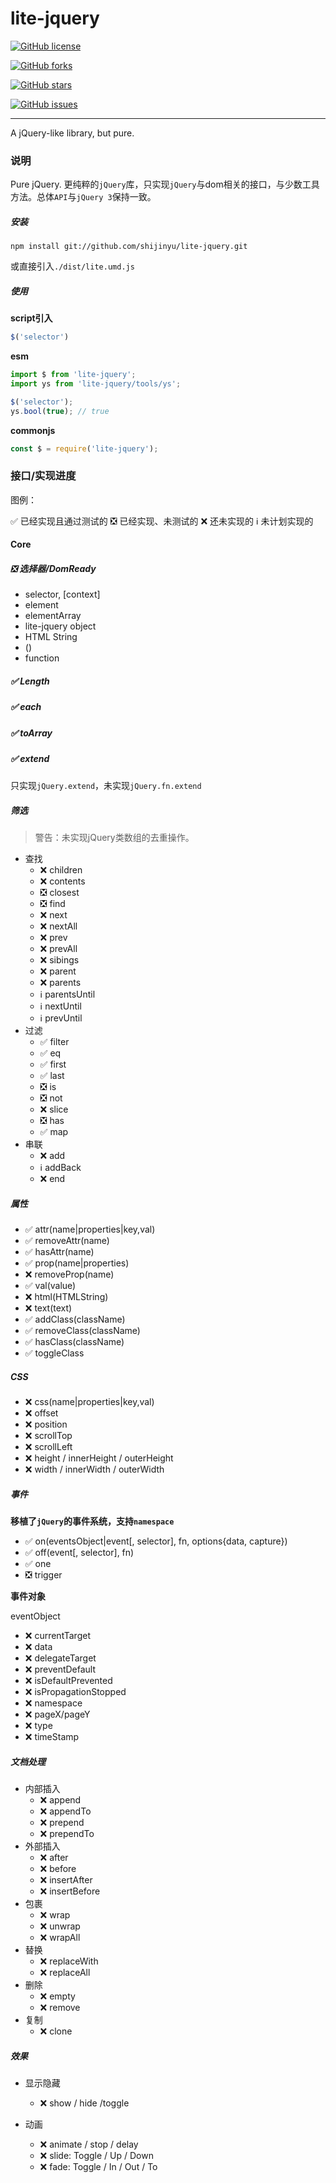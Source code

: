 # lite-jquery

[![GitHub license](https://img.shields.io/github/license/shijinyu/lite-jquery.svg)](https://github.com/shijinyu/lite-jquery/blob/master/LICENSE)


[![GitHub forks](https://img.shields.io/github/forks/shijinyu/lite-jquery.svg)](https://github.com/shijinyu/lite-jquery/network)


[![GitHub stars](https://img.shields.io/github/stars/shijinyu/lite-jquery.svg)](https://github.com/shijinyu/lite-jquery/stargazers)


[![GitHub issues](https://img.shields.io/github/issues/shijinyu/lite-jquery.svg)](https://github.com/shijinyu/lite-jquery/issues)


----
A jQuery-like library, but pure.

### 说明

Pure jQuery.
更纯粹的`jQuery`库，只实现`jQuery`与dom相关的接口，与少数工具方法。总体`API`与`jQuery 3`保持一致。

##### 安装

```
npm install git://github.com/shijinyu/lite-jquery.git
```

或直接引入`./dist/lite.umd.js`

##### 使用

**script引入**

```javascript
$('selector')
```

**esm**

```javascript
import $ from 'lite-jquery';
import ys from 'lite-jquery/tools/ys';

$('selector');
ys.bool(true); // true

```

**commonjs**
```javascript
const $ = require('lite-jquery');
```

### 接口/实现进度

图例：

✅  已经实现且通过测试的
❎  已经实现、未测试的
❌  还未实现的
ℹ️  未计划实现的

#### Core

##### ❎ 选择器/DomReady

 - selector, [context]
 - element
 - elementArray
 - lite-jquery object
 - HTML String
 - ()
 - function

##### ✅ Length
##### ✅ each
##### ✅ toArray
##### ✅ extend
  只实现`jQuery.extend`，未实现`jQuery.fn.extend`

##### 筛选

 > 警告：未实现jQuery类数组的去重操作。

 - 查找
   * ❌ children
   * ❌ contents
   * ❎ closest
   * ❎ find
   * ❌ next
   * ❌ nextAll
   * ❌ prev
   * ❌ prevAll
   * ❌ sibings
   * ❌ parent
   * ❌ parents
   * ℹ️ parentsUntil
   * ℹ️ nextUntil
   * ℹ️ prevUntil
 - 过滤
   * ✅ filter
   * ✅ eq
   * ✅ first
   * ✅ last
   * ❎ is
   * ❎ not
   * ❌ slice
   * ❎ has
   * ✅ map
 - 串联
   * ❌ add
   * ℹ️ addBack
   * ❌ end

##### 属性

 - ✅ attr(name|properties|key,val)
 - ✅ removeAttr(name)
 - ✅ hasAttr(name)
 - ✅ prop(name|properties)
 - ❌ removeProp(name)
 - ✅ val(value)
 - ❌ html(HTMLString)
 - ❌ text(text)
 - ✅ addClass(className)
 - ✅ removeClass(className)
 - ✅ hasClass(className)
 - ✅ toggleClass

##### CSS

 - ❌ css(name|properties|key,val)
 - ❌ offset
 - ❌ position
 - ❌ scrollTop
 - ❌ scrollLeft
 - ❌ height / innerHeight / outerHeight
 - ❌ width / innerWidth / outerWidth

##### 事件

 **移植了`jQuery`的事件系统，支持`namespace`**

 - ✅ on(eventsObject|event[, selector], fn, options{data, capture})
 - ✅ off(event[, selector], fn)
 - ✅ one
 - ❎ trigger

**事件对象**

 eventObject
   - ❌ currentTarget
   - ❌ data
   - ❌ delegateTarget
   - ❌ preventDefault
   - ❌ isDefaultPrevented
   - ❌ isPropagationStopped
   - ❌ namespace
   - ❌ pageX/pageY
   - ❌ type
   - ❌ timeStamp

##### 文档处理

 - 内部插入
    * ❌ append
    * ❌ appendTo
    * ❌ prepend
    * ❌ prependTo
 - 外部插入
    * ❌ after
    * ❌ before
    * ❌ insertAfter
    * ❌ insertBefore
 - 包裹
    * ❌ wrap
    * ❌ unwrap
    * ❌ wrapAll
 - 替换
    * ❌ replaceWith
    * ❌ replaceAll
 - 删除
    * ❌ empty
    * ❌ remove
 - 复制
    * ❌ clone

##### 效果

 - 显示隐藏
    * ❌ show / hide /toggle

 - 动画
    * ❌ animate / stop / delay
    * ❌ slide: Toggle / Up / Down
    * ❌ fade: Toggle / In / Out / To
